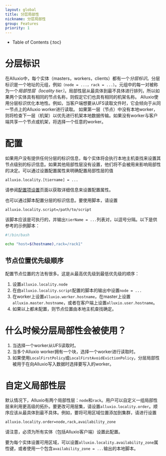 ```yaml
---
layout: global
title: 分层局部性
nickname: 分层局部性
group: Features
priority: 1
---
```


* Table of Contents
{:toc}

# 分层标识

在Alluxio中，每个实体（masters，workers，clients）都有一个*分层标识*。分层标识是一个地址的元组，例如`（node = ...，rack = ...）`。元组中的每一对被称为一个*局部性层（locality tier）*。局部性层从最具体到最不具体进行排列，所以如果两个实体具有相同的节点名称，则假定它们也具有相同的机架名称。 Alluxio使用分层标识优化本地性。例如，当客户端想要从UFS读取文件时，它会倾向于从同一节点上的Alluxio worker进行读取。
如果第一层（节点）中没有本地worker，则将检查下一层（机架）以优先进行机架本地数据传输。如果没有worker与客户端共享一个节点或机架，将选择一个任意的worker。

# 配置

如果用户没有提供任何分层的标识信息，每个实体将会执行本地主机查找来设置其节点级别的标识信息。如果其他局部性层没有设置，他们将不会被用来影响局部性的决定。可以通过设置配置属性来明确配置局部性层的值

```
alluxio.locality.[tiername] = ...
```

请参阅[配置项设置](Configuration-Settings.html)页面以获取详细信息来设置配置属性。

也可以通过脚本配置分层的标识信息。要使用脚本，请设置

```
alluxio.locality.script=/path/to/script
```

该脚本应该是可执行的，并输出`tierName = ...`列表对，以逗号分隔。以下是供参考的示例脚本：

```bash
#!/bin/bash

echo "host=$(hostname),rack=/rack1"
```

## 节点位置优先级顺序

配置节点位置的方法有很多。这是从最高优先级到最低优先级的顺序：

1. 设置`alluxio.locality.node`
1. 在由`alluxio.locality.script`配置的脚本的输出中设置`node = ...`
1. 在worker上设置`alluxio.worker.hostname`，在master上设置`alluxio.master.hostname`，或者在客户端上设置`alluxio.user.hostname`。
1. 如果以上都未配置，则节点位置由本地主机查找确定。

# 什么时候分层局部性会被使用？

1. 当选择一个worker从UFS读取时。
1. 当多个Alluxio worker拥有一个块，选择一个worker进行读取时。
1. 如果使用`LocalFirstPolicy`或`LocalFirstAvoidEvictionPolicy`，分层局部性被用于在向Alluxio写入数据时选择要写入的worker。

# 自定义局部性层

默认情况下，Alluxio有两个局部性层：`node`和`rack`。用户可以自定义一组局部性层来利用更高级的拓扑。要更改可用层集，请设置`alluxio.locality.order`。顺序应该从最具体到最不具体。例如，要将可用区域位置添加到集群，请进行设置

```
alluxio.locality.order=node,rack,availability_zone
```

请注意，必须为所有实体（包括Alluxio客户端）设置此配置。

要为每个实体设置可用区域，可以设置`alluxio.locality.availability_zone`属性键，或者使用一个包含`availability_zone = ...`输出的本地脚本。


